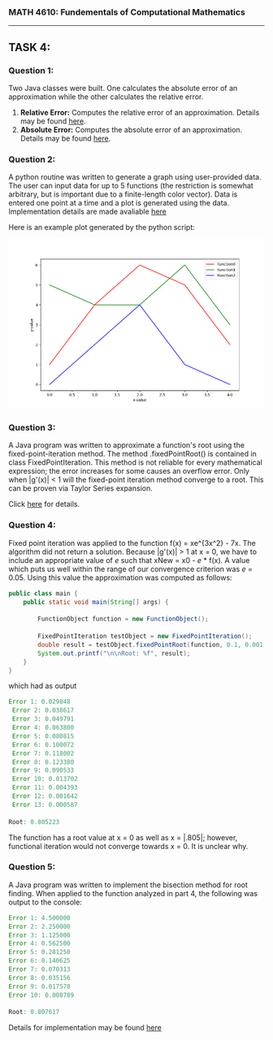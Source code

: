### MATH 4610: Fundementals of Computational Mathematics 
***

## TASK 4:

### Question 1:

Two Java classes were built. One calculates the absolute error of an approximation while the other calculates the relative error. 

1. **Relative Error:** Computes the relative error of an approximation. Details may be found [here](https://github.com/HyrumHansen/math4610/blob/main/code/task4/RelativeError.md).
2. **Absolute Error:** Computes the absolute error of an approximation. Details may be found [here](https://github.com/HyrumHansen/math4610/blob/main/code/task4/AbsoluteError.md).

### Question 2:
A python routine was written to generate a graph using user-provided data. The user can input data for up to 5 functions (the restriction is somewhat arbitrary, but is important due to a finite-length color vector). Data is entered one point at a time and a plot is generated using the data. Implementation details are made avaliable [here](https://github.com/HyrumHansen/math4610/blob/main/code/task4/GraphicsRoutine.md)

Here is an example plot generated by the python script:

![](https://github.com/HyrumHansen/math4610/blob/ff8bab117425d463186d517dea7f934ca7bad95c/images/task4/Figure_1.png)

### Question 3: 

A Java program was written to approximate a function's root using the fixed-point-iteration method. The method .fixedPointRoot() is contained in class FixedPointIteration. This method is not reliable for every mathematical expression; the error increases for some causes an overflow error. Only when |g'(x)| < 1 will the fixed-point iteration method converge to a root. This can be proven via Taylor Series expansion.

Click [here](https://github.com/HyrumHansen/math4610/blob/main/code/task4/FixedPointIteration.md) for details.

### Question 4:

Fixed point iteration was applied to the function f(x) = xe^{3x^2} - 7x. The algorithm did not return a solution. Because |g'(x)| > 1 at x = 0, we have to include  an appropriate value of *e* such that xNew = x0 - *e* * f(x). A value which puts us well within the range of our convergence criterion was *e* = 0.05. Using this value the approximation was computed as follows:

```java
public class main {
    public static void main(String[] args) {

        FunctionObject function = new FunctionObject();

        FixedPointIteration testObject = new FixedPointIteration();
        double result = testObject.fixedPointRoot(function, 0.1, 0.001, 30);
        System.out.printf("\n\nRoot: %f", result);
    }
}
```

which had as output 

```java
Error 1: 0.029848
 Error 2: 0.038617
 Error 3: 0.049791
 Error 4: 0.063800
 Error 5: 0.080815
 Error 6: 0.100072
 Error 7: 0.118002
 Error 8: 0.123380
 Error 9: 0.090533
 Error 10: 0.013702
 Error 11: 0.004393
 Error 12: 0.001642
 Error 13: 0.000587

Root: 0.805223
```

The function has a root value at x = 0 as well as x = |.805|; however, functional iteration would not converge towards x = 0. It is unclear why.

### Question 5:

A Java program was written to implement the bisection method for root finding. When applied to the function analyzed in part 4, the following was output to the console:

```java
Error 1: 4.500000
Error 2: 2.250000
Error 3: 1.125000
Error 4: 0.562500
Error 5: 0.281250
Error 6: 0.140625
Error 7: 0.070313
Error 8: 0.035156
Error 9: 0.017578
Error 10: 0.008789

Root: 0.807617
```

Details for implementation may be found [here](https://github.com/HyrumHansen/math4610/blob/main/code/task4/BisectionMethod.md)







